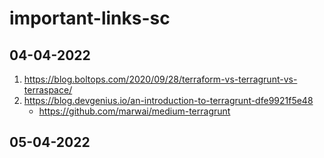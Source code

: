 # important-links-sc

## 04-04-2022

1. https://blog.boltops.com/2020/09/28/terraform-vs-terragrunt-vs-terraspace/
2. https://blog.devgenius.io/an-introduction-to-terragrunt-dfe9921f5e48
    * https://github.com/marwai/medium-terragrunt


## 05-04-2022
